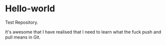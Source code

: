 # Hello-world
Test Repository.

It's awesome that I have realised that I need to learn what the fuck push and pull means in Git.
